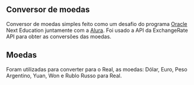 ## Conversor de moedas
Conversor de moedas simples feito como um desafio do programa [Oracle](https://www.oracle.com/br/) Next Education juntamente com a [Alura](https://www.alura.com.br).
Foi usado a API da ExchangeRate API para obter as conversões das moedas.

## Moedas
Foram utilizadas para converter para o Real, as moedas: Dólar, Euro, Peso Argentino, Yuan, Won e Rublo Russo para Real.
